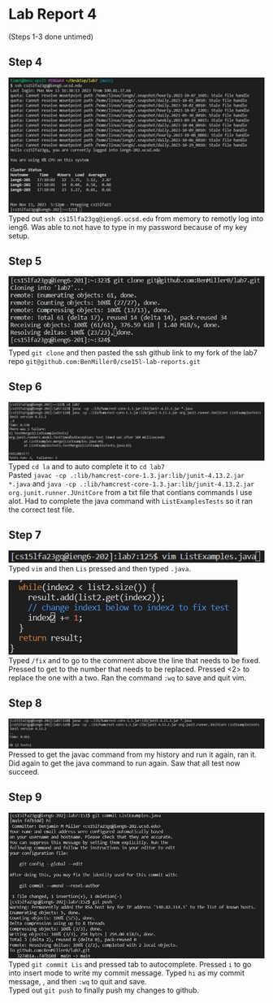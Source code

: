 # Lab Report 4
(Steps 1-3 done untimed)

## Step 4
![code](step4.jpg)
<br>
Typed out ```ssh cs15lfa23gq@ieng6.ucsd.edu``` from memory to remotly log into ieng6. Was able to not have to type in my password because of my key setup.

## Step 5
![code](step5.jpg)
<br>
Typed ```git clone``` and then pasted the ssh github link to my fork of the lab7 repo ```git@github.com:BenMiller0/cse15l-lab-reports.git```

## Step 6
![code](step6.jpg)
<br>
Typed ```cd la``` and <tab> to auto complete it to ```cd lab7```
<br>
Pasted ```javac -cp .:lib/hamcrest-core-1.3.jar:lib/junit-4.13.2.jar *.java``` and ```java -cp .:lib/hamcrest-core-1.3.jar:lib/junit-4.13.2.jar org.junit.runner.JUnitCore``` from a txt file that contians commands I use alot. Had to complete the java command with ```ListExamplesTests``` so it ran the correct test file.
<br>

## Step 7
![image](step7.1.jpg) 
<br>
Typed ```vim``` and then ```Lis``` pressed <tab> and then typed ```.java```.
<br>

![image](step7.2.jpg)
<br>
Typed ```/fix``` and <enter> to go to the comment above the line that needs to be fixed. Pressed <down> <left> <left> <left> <left> <left> <left> <left> to get to the number that needs to be replaced. Pressed <r> <2> to replace the one with a two. Ran the command ```:wq``` to save and quit vim.

## Step 8
![image](step8.jpg) 
Pressed <up> <up> <up> to get the javac command from my history and run it again, ran it. Did <up> <up> <up> again to get the java command to run again. Saw that all test now succeed. 

## Step 9
![image](step9.jpg)
Typed ```git commit Lis``` and pressed tab to autocomplete. Pressed ```i``` to go into insert mode to write my commit message. Typed ```hi``` as my commit message, <esc>, and then ```:wq``` to quit and save.
<br>
Typed out ```git push``` to finally push my changes to github.
